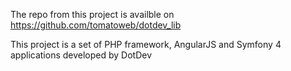 The repo from this project is availble on https://github.com/tomatoweb/dotdev_lib


This project is a set of PHP framework, AngularJS and Symfony 4 applications developed by DotDev
